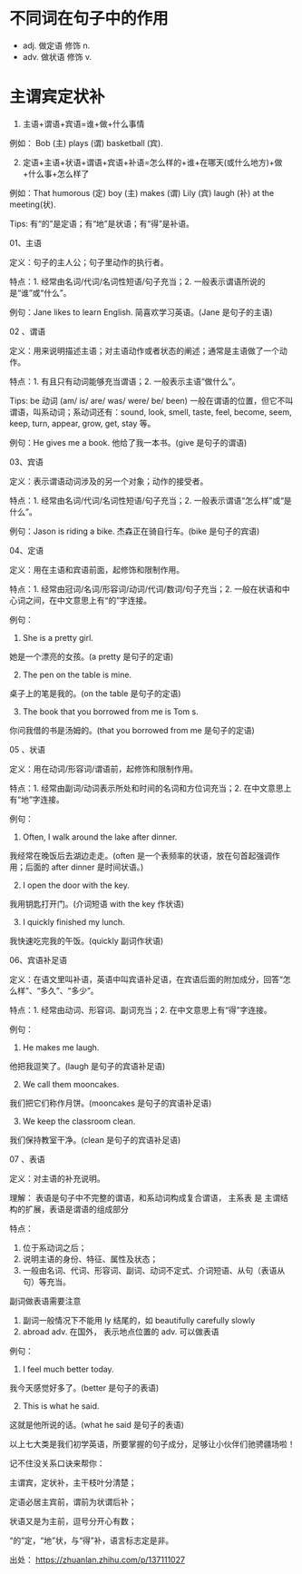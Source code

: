 # 不同词在句子中的作用

- adj. 做定语 修饰 n.
- adv. 做状语 修饰 v.

# 主谓宾定状补

1. 主语+谓语+宾语=谁+做+什么事情

例如： Bob (主) plays (谓) basketball (宾).

2. 定语+主语+状语+谓语+宾语+补语=怎么样的+谁+在哪天(或什么地方)+做+什么事+怎么样了

例如：That humorous (定) boy (主) makes (谓) Lily (宾) laugh (补) at the meeting(状).

Tips: 有“的”是定语；有“地”是状语；有“得”是补语。

01、主语

定义：句子的主人公；句子里动作的执行者。

特点：1. 经常由名词/代词/名词性短语/句子充当；2. 一般表示谓语所说的是“谁”或“什么”。

例句：Jane likes to learn English. 简喜欢学习英语。(Jane 是句子的主语)

02 、谓语

定义：用来说明描述主语；对主语动作或者状态的阐述；通常是主语做了一个动作。

特点：1. 有且只有动词能够充当谓语；2. 一般表示主语“做什么”。

Tips: be 动词 (am/ is/ are/ was/ were/ be/ been) 一般在谓语的位置，但它不叫谓语，叫系动词；系动词还有：sound, look, smell, taste, feel, become, seem, keep, turn, appear, grow, get, stay 等。

例句：He gives me a book. 他给了我一本书。(give 是句子的谓语)

03、宾语

定义：表示谓语动词涉及的另一个对象；动作的接受者。

特点：1. 经常由名词/代词/名词性短语/句子充当；2. 一般表示谓语“怎么样”或“是什么”。

例句：Jason is riding a bike. 杰森正在骑自行车。(bike 是句子的宾语)

04、定语

定义：用在主语和宾语前面，起修饰和限制作用。

特点：1. 经常由冠词/名词/形容词/动词/代词/数词/句子充当；2. 一般在状语和中心词之间，在中文意思上有“的”字连接。

例句：

1. She is a pretty girl.

她是一个漂亮的女孩。(a pretty 是句子的定语)

2. The pen on the table is mine.

桌子上的笔是我的。(on the table 是句子的定语)

3. The book that you borrowed from me is Tom s.

你问我借的书是汤姆的。(that you borrowed from me 是句子的定语)

05 、状语

定义：用在动词/形容词/谓语前，起修饰和限制作用。

特点：1. 经常由副词/动词表示所处和时间的名词和方位词充当；2. 在中文意思上有“地”字连接。

例句：

1. Often, I walk around the lake after dinner.

我经常在晚饭后去湖边走走。(often 是一个表频率的状语，放在句首起强调作用；后面的 after dinner 是时间状语。)

2. I open the door with the key.

我用钥匙打开门。(介词短语 with the key 作状语)

3. I quickly finished my lunch.

我快速吃完我的午饭。(quickly 副词作状语)

06、宾语补足语

定义：在语文里叫补语，英语中叫宾语补足语，在宾语后面的附加成分，回答“怎么样”、“多久”、“多少”。

特点：1. 经常由动词、形容词、副词充当；2. 在中文意思上有“得”字连接。

例句：

1. He makes me laugh.

他把我逗笑了。(laugh 是句子的宾语补足语)

2. We call them mooncakes.

我们把它们称作月饼。(mooncakes 是句子的宾语补足语)

3. We keep the classroom clean.

我们保持教室干净。(clean 是句子的宾语补足语)

07 、表语

定义：对主语的补充说明。

理解： 表语是句子中不完整的谓语，和系动词构成复合谓语，
主系表 是 主谓结构的扩展，表语是谓语的组成部分

特点：

1. 位于系动词之后；
2. 说明主语的身份、特征、属性及状态；
3. 一般由名词、代词、形容词、副词、动词不定式、介词短语、从句（表语从句）等充当。

副词做表语需要注意

1.  副词一般情况下不能用 ly 结尾的，如 beautifully carefully slowly
2.  abroad adv. 在国外， 表示地点位置的 adv. 可以做表语

例句：

1. I feel much better today.

我今天感觉好多了。(better 是句子的表语)

2. This is what he said.

这就是他所说的话。(what he said 是句子的表语)

以上七大类是我们初学英语，所要掌握的句子成分，足够让小伙伴们驰骋疆场啦！

记不住没关系口诀来帮你：

主谓宾，定状补，主干枝叶分清楚；

定语必居主宾前，谓前为状谓后补；

状语又是为主前，逗号分开心有数；

“的”定，“地”状，与“得”补，语言标志定是非。

出处：
https://zhuanlan.zhihu.com/p/137111027
